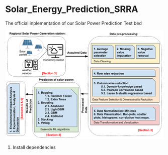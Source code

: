 # Solar_Energy_Prediction_SRRA

The official inplementation of our Solar Power Prediction Test bed

![My Image](assets/Solar-Flow-Intro.png)

1) Install dependencies
